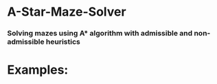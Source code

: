 # A-Star-Maze-Solver

### Solving mazes using A* algorithm with admissible and non-admissible heuristics


# Examples:
